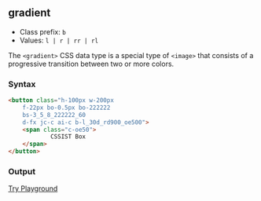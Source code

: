 ## gradient
- Class prefix: `b`
- Values: `l | r | rr | rl`

The `<gradient>` CSS data type is a special type of `<image>` that consists of a progressive transition between two or more colors.

### Syntax
```html
<button class="h-100px w-200px 
    f-22px bo-0.5px bo-222222 
    bs-3_5_8_222222_60  
    d-fx jc-c ai-c b-l_30d_rd900_oe500"> 
    <span class="c-oe50">
            CSSIST Box                 
    </span>
</button>
 ```
 ### Output
[Try Playground](../../../demo)

 